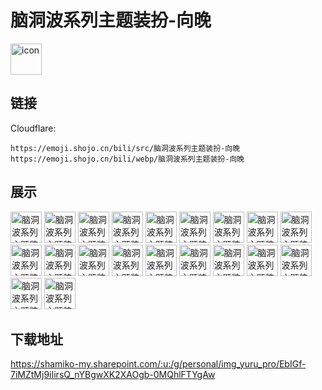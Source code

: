 # 脑洞波系列主题装扮-向晚
<img src="https://emoji.shojo.cn/bili/src/脑洞波系列主题装扮-向晚/icon.png" width="50" height="50" alt="icon">

## 链接
Cloudflare:
```
https://emoji.shojo.cn/bili/src/脑洞波系列主题装扮-向晚
https://emoji.shojo.cn/bili/webp/脑洞波系列主题装扮-向晚
```
## 展示
<img src="https://emoji.shojo.cn/bili/src/脑洞波系列主题装扮-向晚/脑洞波系列主题装扮-向晚-哈哈哈.png" width="50" height="50" alt="脑洞波系列主题装扮-向晚-哈哈哈">
<img src="https://emoji.shojo.cn/bili/src/脑洞波系列主题装扮-向晚/脑洞波系列主题装扮-向晚-酷.png" width="50" height="50" alt="脑洞波系列主题装扮-向晚-酷">
<img src="https://emoji.shojo.cn/bili/src/脑洞波系列主题装扮-向晚/脑洞波系列主题装扮-向晚-皱眉.png" width="50" height="50" alt="脑洞波系列主题装扮-向晚-皱眉">
<img src="https://emoji.shojo.cn/bili/src/脑洞波系列主题装扮-向晚/脑洞波系列主题装扮-向晚-石化.png" width="50" height="50" alt="脑洞波系列主题装扮-向晚-石化">
<img src="https://emoji.shojo.cn/bili/src/脑洞波系列主题装扮-向晚/脑洞波系列主题装扮-向晚-吹口哨.png" width="50" height="50" alt="脑洞波系列主题装扮-向晚-吹口哨">
<img src="https://emoji.shojo.cn/bili/src/脑洞波系列主题装扮-向晚/脑洞波系列主题装扮-向晚-顶碗人.png" width="50" height="50" alt="脑洞波系列主题装扮-向晚-顶碗人">
<img src="https://emoji.shojo.cn/bili/src/脑洞波系列主题装扮-向晚/脑洞波系列主题装扮-向晚-累趴.png" width="50" height="50" alt="脑洞波系列主题装扮-向晚-累趴">
<img src="https://emoji.shojo.cn/bili/src/脑洞波系列主题装扮-向晚/脑洞波系列主题装扮-向晚-心心眼.png" width="50" height="50" alt="脑洞波系列主题装扮-向晚-心心眼">
<img src="https://emoji.shojo.cn/bili/src/脑洞波系列主题装扮-向晚/脑洞波系列主题装扮-向晚-生气.png" width="50" height="50" alt="脑洞波系列主题装扮-向晚-生气">
<img src="https://emoji.shojo.cn/bili/src/脑洞波系列主题装扮-向晚/脑洞波系列主题装扮-向晚-疑惑.png" width="50" height="50" alt="脑洞波系列主题装扮-向晚-疑惑">
<img src="https://emoji.shojo.cn/bili/src/脑洞波系列主题装扮-向晚/脑洞波系列主题装扮-向晚-敲锣.png" width="50" height="50" alt="脑洞波系列主题装扮-向晚-敲锣">
<img src="https://emoji.shojo.cn/bili/src/脑洞波系列主题装扮-向晚/脑洞波系列主题装扮-向晚-笑哭了.png" width="50" height="50" alt="脑洞波系列主题装扮-向晚-笑哭了">
<img src="https://emoji.shojo.cn/bili/src/脑洞波系列主题装扮-向晚/脑洞波系列主题装扮-向晚-害怕.png" width="50" height="50" alt="脑洞波系列主题装扮-向晚-害怕">
<img src="https://emoji.shojo.cn/bili/src/脑洞波系列主题装扮-向晚/脑洞波系列主题装扮-向晚-吃东西.png" width="50" height="50" alt="脑洞波系列主题装扮-向晚-吃东西">
<img src="https://emoji.shojo.cn/bili/src/脑洞波系列主题装扮-向晚/脑洞波系列主题装扮-向晚-我们是.png" width="50" height="50" alt="脑洞波系列主题装扮-向晚-我们是">
<img src="https://emoji.shojo.cn/bili/src/脑洞波系列主题装扮-向晚/脑洞波系列主题装扮-向晚-欧耶.png" width="50" height="50" alt="脑洞波系列主题装扮-向晚-欧耶">
<img src="https://emoji.shojo.cn/bili/src/脑洞波系列主题装扮-向晚/脑洞波系列主题装扮-向晚-阳光开朗.png" width="50" height="50" alt="脑洞波系列主题装扮-向晚-阳光开朗">
<img src="https://emoji.shojo.cn/bili/src/脑洞波系列主题装扮-向晚/脑洞波系列主题装扮-向晚-坏笑.png" width="50" height="50" alt="脑洞波系列主题装扮-向晚-坏笑">
<img src="https://emoji.shojo.cn/bili/src/脑洞波系列主题装扮-向晚/脑洞波系列主题装扮-向晚-有巧思的.png" width="50" height="50" alt="脑洞波系列主题装扮-向晚-有巧思的">
<img src="https://emoji.shojo.cn/bili/src/脑洞波系列主题装扮-向晚/脑洞波系列主题装扮-向晚-放假了.png" width="50" height="50" alt="脑洞波系列主题装扮-向晚-放假了">

## 下载地址

https://shamiko-my.sharepoint.com/:u:/g/personal/img_yuru_pro/EbIGf-7iMZtMj9iIirsQ_nYBgwXK2XAOgb-0MQhlFTYgAw